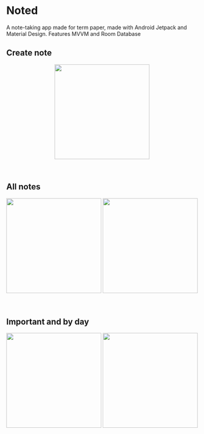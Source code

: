 # Noted

A note-taking app made for term paper, made with Android Jetpack and Material Design. Features MVVM and Room Database

## Create note
<p align="middle">
  <img src="https://user-images.githubusercontent.com/35885530/182022645-4b231e37-2ce7-46fb-995a-0b3cb08e0d09.png" width="250" />
</p>

<br>

## All notes
<p align="middle">
  <img src="https://user-images.githubusercontent.com/35885530/182022669-748501c8-23d5-4b0e-b4e4-479a4c4a016e.png" width="250" />
  <img src="https://user-images.githubusercontent.com/35885530/182022671-e9e73376-82f0-47e6-a661-33893ffb4efe.png" width="250" />
</p>

<br>

## Important and by day
<p align="middle">
  <img src="https://user-images.githubusercontent.com/35885530/182022732-ed0fcd61-18cb-4e6f-8346-852a1aa681f7.png" width="250" />
  <img src="https://user-images.githubusercontent.com/35885530/182022705-fe309f82-415f-4b8f-9df8-077fdc4f98db.png" width="250" />
</p>

